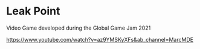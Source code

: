 # Leak Point

Video Game developed during the Global Game Jam 2021

https://www.youtube.com/watch?v=az9YMSKyXFs&ab_channel=MarcMDE
